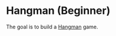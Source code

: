 # Hangman (Beginner)

The goal is to build a [Hangman](https://en.wikipedia.org/wiki/Hangman_(game)) game.
